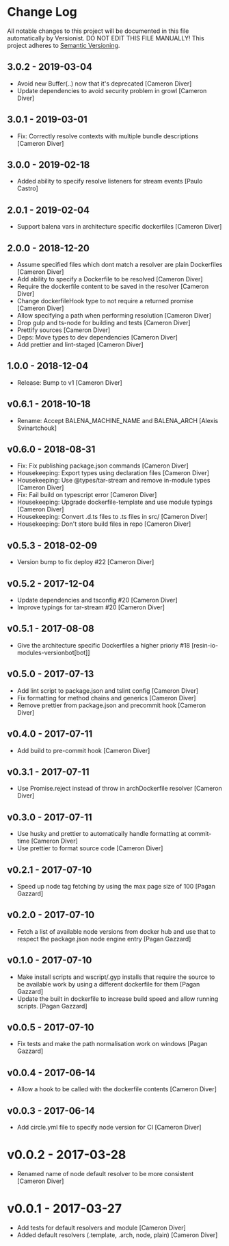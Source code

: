 # Change Log

All notable changes to this project will be documented in this file
automatically by Versionist. DO NOT EDIT THIS FILE MANUALLY!
This project adheres to [Semantic Versioning](http://semver.org/).

## 3.0.2 - 2019-03-04

* Avoid new Buffer(..) now that it's deprecated [Cameron Diver]
* Update dependencies to avoid security problem in growl [Cameron Diver]

## 3.0.1 - 2019-03-01

* Fix: Correctly resolve contexts with multiple bundle descriptions [Cameron Diver]

## 3.0.0 - 2019-02-18

* Added ability to specify resolve listeners for stream events [Paulo Castro]

## 2.0.1 - 2019-02-04

* Support balena vars in architecture specific dockerfiles [Cameron Diver]

## 2.0.0 - 2018-12-20

* Assume specified files which dont match a resolver are plain Dockerfiles [Cameron Diver]
* Add ability to specify a Dockerfile to be resolved [Cameron Diver]
* Require the dockerfile content to be saved in the resolver [Cameron Diver]
* Change dockerfileHook type to not require a returned promise [Cameron Diver]
* Allow specifying a path when performing resolution [Cameron Diver]
* Drop gulp and ts-node for building and tests [Cameron Diver]
* Prettify sources [Cameron Diver]
* Deps: Move types to dev dependencies [Cameron Diver]
* Add prettier and lint-staged [Cameron Diver]

## 1.0.0 - 2018-12-04

* Release: Bump to v1 [Cameron Diver]

## v0.6.1 - 2018-10-18

* Rename: Accept BALENA_MACHINE_NAME and BALENA_ARCH [Alexis Svinartchouk]

## v0.6.0 - 2018-08-31

* Fix: Fix publishing package.json commands [Cameron Diver]
* Housekeeping: Export types using declaration files [Cameron Diver]
* Housekeeping: Use @types/tar-stream and remove in-module types [Cameron Diver]
* Fix: Fail build on typescript error [Cameron Diver]
* Housekeeping: Upgrade dockerfile-template and use module typings [Cameron Diver]
* Housekeeping: Convert .d.ts files to .ts files in src/ [Cameron Diver]
* Housekeeping: Don't store build files in repo [Cameron Diver]

## v0.5.3 - 2018-02-09

* Version bump to fix deploy #22 [Cameron Diver]

## v0.5.2 - 2017-12-04

* Update dependencies and tsconfig #20 [Cameron Diver]
* Improve typings for tar-stream #20 [Cameron Diver]

## v0.5.1 - 2017-08-08

* Give the architecture specific Dockerfiles a higher prioriy #18 [resin-io-modules-versionbot[bot]]

## v0.5.0 - 2017-07-13

* Add lint script to package.json and tslint config [Cameron Diver]
* Fix formatting for method chains and generics [Cameron Diver]
* Remove prettier from package.json and precommit hook [Cameron Diver]

## v0.4.0 - 2017-07-11

* Add build to pre-commit hook [Cameron Diver]

## v0.3.1 - 2017-07-11

* Use Promise.reject instead of throw in archDockerfile resolver [Cameron Diver]

## v0.3.0 - 2017-07-11

* Use husky and prettier to automatically handle formatting at commit-time [Cameron Diver]
* Use prettier to format source code [Cameron Diver]

## v0.2.1 - 2017-07-10

* Speed up node tag fetching by using the max page size of 100 [Pagan Gazzard]

## v0.2.0 - 2017-07-10

* Fetch a list of available node versions from docker hub and use that to respect the package.json node engine entry [Pagan Gazzard]

## v0.1.0 - 2017-07-10

* Make install scripts and wscript/.gyp installs that require the source to be available work by using a different dockerfile for them [Pagan Gazzard]
* Update the built in dockerfile to increase build speed and allow running scripts. [Pagan Gazzard]

## v0.0.5 - 2017-07-10

* Fix tests and make the path normalisation work on windows [Pagan Gazzard]

## v0.0.4 - 2017-06-14

* Allow a hook to be called with the dockerfile contents [Cameron Diver]

## v0.0.3 - 2017-06-14

* Add circle.yml file to specify node version for CI [Cameron Diver]

# v0.0.2 - 2017-03-28

* Renamed name of node default resolver to be more consistent [Cameron Diver]

# v0.0.1 - 2017-03-27

* Add tests for default resolvers and module [Cameron Diver]
* Added default resolvers (.template, .arch, node, plain) [Cameron Diver]
